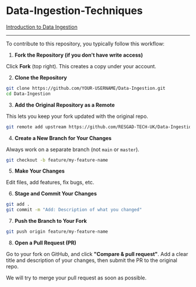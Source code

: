 # Data-Ingestion-Techniques
[Introduction to Data Ingestion](https://github.com/RESGAD-TECH-UK/Data-Ingestion/wiki/Data-Ingestion)





-------------
To contribute to this repository, you typically follow this workflow:


1. **Fork the Repository (if you don't have write access)**

Click **Fork** (top right). This creates a copy under your account.

2. **Clone the Repository**

```bash
git clone https://github.com/YOUR-USERNAME/Data-Ingestion.git
cd Data-Ingestion
```

3. **Add the Original Repository as a Remote**

This lets you keep your fork updated with the original repo.

```bash
git remote add upstream https://github.com/RESGAD-TECH-UK/Data-Ingestion
```

4. **Create a New Branch for Your Changes**

Always work on a separate branch (not `main` or `master`).

```bash
git checkout -b feature/my-feature-name
```

5. **Make Your Changes**

Edit files, add features, fix bugs, etc.

6. **Stage and Commit Your Changes**

```bash
git add .
git commit -m "Add: Description of what you changed"
```

7. **Push the Branch to Your Fork**

```bash
git push origin feature/my-feature-name
```

8. **Open a Pull Request (PR)**

Go to your fork on GitHub, and click **"Compare & pull request"**. Add a clear title and description of your changes, then submit the PR to the original repo.

We will try to merge your pull request as soon as possible.

